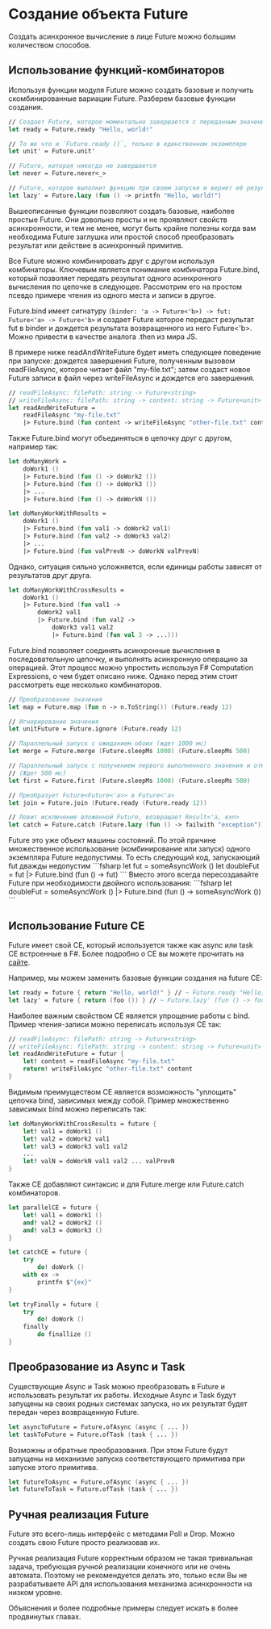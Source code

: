 # Создание объекта Future

Создать асинхронное вычисление в лице Future можно большим количеством способов.


## Использование функций-комбинаторов

Используя функции модуля Future можно создать базовые и получить скомбинированные
вариации Future. Разберем базовые функции создания.

```fsharp
// Создает Future, которое моментально завершается с переданным значением
let ready = Future.ready "Hello, world!"

// То же что и `Future.ready ()`, только в единственном экземпляре
let unit' = Future.unit'

// Future, которая никогда не завершается
let never = Future.never<_>

// Future, которое выполнит функцию при своем запуске и вернет её результат.
let lazy' = Future.lazy (fun () -> printfn "Hello, world!")
```

Вышеописанные функции позволяют создать базовые, наиболее простые Future.
Они довольно просты и не проявляют свойств асинхронности, и тем не менее,
могут быть крайне полезны когда вам необходима Future заглушка или
простой способ преобразовать результат или действие в асинхронный примитив.

Все Future можно комбинировать друг с другом используя комбинаторы.
Ключевым является понимание комбинатора Future.bind, который позволяет
передать результат одного асинхронного вычисления по цепочке в следующее.
Рассмотрим его на простом псевдо примере чтения из одного места и записи в другое.

Future.bind имеет сигнатуру `(binder: 'a -> Future<'b>) -> fut: Future<'a> -> Future<'b>` и
создает Future которое передаст результат fut в binder
и дождется результата возвращенного из него Future<'b>.
Можно привести в качестве аналога .then из мира JS.

В примере ниже readAndWriteFuture будет иметь следующее поведение при запуске:
дождется завершения Future, полученным вызовом readFileAsync, которое читает файл "my-file.txt";
затем создаст новое Future записи в файл через writeFileAsync и дождется его завершения.

```fsharp
// readFileAsync: filePath: string -> Future<string>
// writeFileAsync: filePath: string -> content: string -> Future<unit>
let readAndWriteFuture =
    readFileAsync "my-file.txt"
    |> Future.bind (fun content -> writeFileAsync "other-file.txt" content)
```

Также Future.bind могут объединяться в цепочку друг с другом, например так:
```fsharp
let doManyWork =
    doWork1 ()
    |> Future.bind (fun () -> doWork2 ())
    |> Future.bind (fun () -> doWork3 ())
    |> ...
    |> Future.bind (fun () -> doWorkN ())

let doManyWorkWithResults =
    doWork1 ()
    |> Future.bind (fun val1 -> doWork2 val1)
    |> Future.bind (fun val2 -> doWork3 val2)
    |> ...
    |> Future.bind (fun valPrevN -> doWorkN valPrevN)
```

Однако, ситуация сильно усложняется, если единицы работы зависят от результатов друг друга.
```fsharp
let doManyWorkWithCrossResults =
    doWork1 ()
    |> Future.bind (fun val1 ->
        doWork2 val1
        |> Future.bind (fun val2 ->
            doWork3 val1 val2
            |> Future.bind (fun val 3 -> ...)))
```

Future.bind позволяет соединять асинхронные вычисления в последовательную цепочку,
и выполнять асинхронную операцию за операцией. Этот процесс можно упростить используя
F# Computation Expressions, о чем будет описано ниже.
Однако перед этим стоит рассмотреть еще несколько комбинаторов.

```fsharp
// Преобразование значения
let map = Future.map (fun n -> n.ToString()) (Future.ready 12)

// Игнорирование значения
let unitFuture = Future.ignore (Future.ready 12)

// Параллельный запуск с ожиданием обоих (ждет 1000 мс)
let merge = Future.merge (Future.sleepMs 1000) (Future.sleepMs 500)

// Параллельный запуск с получением первого выполненного значения и отменой оставшегося
// (Ждет 500 мс)
let first = Future.first (Future.sleepMs 1000) (Future.sleepMs 500)

// Преобразует Future<Future<'a>> в Future<'a>
let join = Future.join (Future.ready (Future.ready 12))

// Ловит исключение вложенной Future, возвращает Result<'a, exn>
let catch = Future.catch (Future.lazy (fun () -> failwith "exception"))
```

<div class="warning">
Future это уже объект машины состояний. По этой причине множественное использование
(комбинирование или запуск) одного экземпляра Future недопустимы.
То есть следующий код, запускающий fut дважды недопустим
```fsharp
let fut = someAsyncWork ()
let doubleFut = fut |> Future.bind (fun () -> fut)
```
Вместо этого всегда пересоздавайте Future при необходимости двойного использования:
```fsharp
let doubleFut = someAsyncWork () |> Future.bind (fun () -> someAsyncWork ())
```
</div>


## Использование Future CE

Future имеет свой CE, который используется также как async или task CE встроенные в F#.
Более подробно о CE вы можете прочитать на [сайте](https://learn.microsoft.com/en-us/dotnet/fsharp/language-reference/computation-expressions).

Например, мы можем заменить базовые функции создания на future CE:
```fsharp
let ready = future { return "Hello, world!" } // ~ Future.ready "Hello, world!"
let lazy' = future { return (foo ()) } // ~ Future.lazy' (fun () -> foo ())
```

Наиболее важным свойством CE является упрощение работы с bind.
Пример чтения-записи можно переписать используя CE так:

```fsharp
// readFileAsync: filePath: string -> Future<string>
// writeFileAsync: filePath: string -> content: string -> Future<unit>
let readAndWriteFuture = futur {
    let! content = readFileAsync "my-file.txt"
    return! writeFileAsync "other-file.txt" content
}
```

Видимым преимуществом CE является возможность "уплощить" цепочка bind, зависимых между собой.
Пример множественно зависимых bind можно переписать так:

```fsharp
let doManyWorkWithCrossResults = future {
    let! val1 = doWork1 ()
    let! val2 = doWork2 val1
    let! val3 = doWork3 val1 val2
    ...
    let! valN = doWorkN val1 val2 ... valPrevN
}
```

Также CE добавляют синтаксис и для Future.merge или Future.catch комбинаторов.

```fsharp
let parallelCE = future {
    let! val1 = doWork1 ()
    and! val2 = doWork2 ()
    and! val3 = doWork3 ()
}
```

```fsharp
let catchCE = future {
    try
        do! doWork ()
    with ex ->
        printfn $"{ex}"
}
```

```fsharp
let tryFinally = future {
    try
        do! doWork ()
    finally
        do finallize ()
}
```


## Преобразование из Async и Task

Существующие Async и Task можно преобразовать в Future и использовать результат их работы.
Исходные Async и Task будут запущены на своих родных системах запуска, но их результат будет
передан через возвращенную Future.

```fsharp
let asyncToFuture = Future.ofAsync (async { ... })
let taskToFuture = Future.ofTask (task { ... })
```

Возможны и обратные преобразования. При этом Future будут запущены на механизме запуска
соответствующего примитива при запуске этого примитива.

```fsharp
let futureToAsync = Future.ofAsync (async { ... })
let futureToTask = Future.ofTask (task { ... })
```


## Ручная реализация Future

Future это всего-лишь интерфейс с методами Poll и Drop.
Можно создать свою Future просто реализовав их.

Ручная реализация Future корректным образом не такая тривиальная задача,
требующая ручной реализации конечного или не очень автомата.
Поэтому не рекомендуется делать это, только если Вы не разрабатываете
API для использования механизма асинхронности на низком уровне.

Объяснения и более подробные примеры следует искать в более продвинутых главах.



